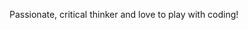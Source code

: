 Passionate, critical thinker and love to play with coding!

<!---
mozahidone/mozahidone is a ✨ special ✨ repository because its `README.md` (this file) appears on your GitHub profile.
You can click the Preview link to take a look at your changes.
--->
